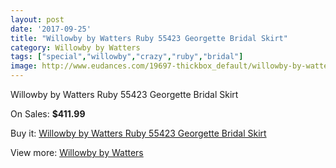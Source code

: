 ```yaml
---
layout: post
date: '2017-09-25'
title: "Willowby by Watters Ruby 55423 Georgette Bridal Skirt"
category: Willowby by Watters
tags: ["special","willowby","crazy","ruby","bridal"]
image: http://www.eudances.com/19697-thickbox_default/willowby-by-watters-ruby-55423-georgette-bridal-skirt.jpg
---
```

Willowby by Watters Ruby 55423 Georgette Bridal Skirt

On Sales: **$411.99**
<a href="https://www.eudances.com/en/willowby-by-watters/5850-willowby-by-watters-ruby-55423-georgette-bridal-skirt.html"><amp-img layout="responsive" width="600" height="600" src="//www.eudances.com/19697-thickbox_default/willowby-by-watters-ruby-55423-georgette-bridal-skirt.jpg" alt="Willowby by Watters Ruby 55423 Georgette Bridal Skirt 0" /></a>
<a href="https://www.eudances.com/en/willowby-by-watters/5850-willowby-by-watters-ruby-55423-georgette-bridal-skirt.html"><amp-img layout="responsive" width="600" height="600" src="//www.eudances.com/19698-thickbox_default/willowby-by-watters-ruby-55423-georgette-bridal-skirt.jpg" alt="Willowby by Watters Ruby 55423 Georgette Bridal Skirt 1" /></a>

Buy it: [Willowby by Watters Ruby 55423 Georgette Bridal Skirt](https://www.eudances.com/en/willowby-by-watters/5850-willowby-by-watters-ruby-55423-georgette-bridal-skirt.html "Willowby by Watters Ruby 55423 Georgette Bridal Skirt")

View more: [Willowby by Watters](https://www.eudances.com/en/48-willowby-by-watters "Willowby by Watters")